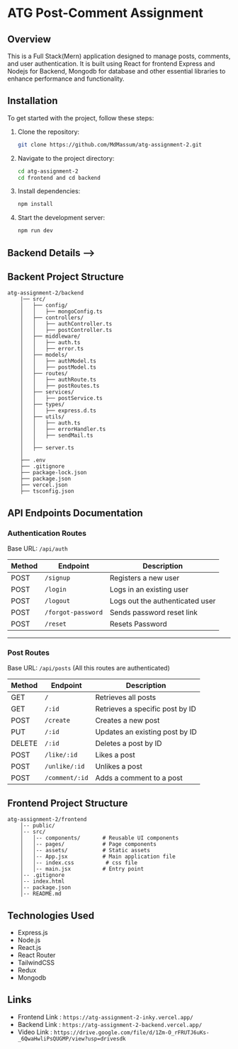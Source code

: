 
# ATG Post-Comment Assignment

## Overview
This is a Full Stack(Mern) application designed to manage posts, comments, and user authentication. It is built using React for frontend Express and Nodejs for Backend, Mongodb for database and other essential libraries to enhance performance and functionality.


## Installation
To get started with the project, follow these steps:

1. Clone the repository:
   ```sh
   git clone https://github.com/MdMassum/atg-assignment-2.git
   ```
2. Navigate to the project directory:
   ```sh
   cd atg-assignment-2
   cd frontend and cd backend
   ```
3. Install dependencies:
   ```sh
   npm install
   ```
4. Start the development server:
   ```sh
   npm run dev
   ```

## Backend Details -->

## Backent Project Structure
```
atg-assignment-2/backend
    |── src/
    │   ├── config/
    │   │   ├── mongoConfig.ts
    │   ├── controllers/
    │   │   ├── authController.ts
    │   │   ├── postController.ts
    │   ├── middleware/
    │   │   ├── auth.ts
    │   │   ├── error.ts
    │   ├── models/
    │   │   ├── authModel.ts
    │   │   ├── postModel.ts
    │   ├── routes/
    │   │   ├── authRoute.ts
    │   │   ├── postRoutes.ts
    │   ├── services/
    │   │   ├── postService.ts
    │   ├── types/
    │   │   ├── express.d.ts
    │   ├── utils/
    │   │   ├── auth.ts
    │   │   ├── errorHandler.ts
    │   │   ├── sendMail.ts
    │   │ 
    │   ├── server.ts
    │
    ├── .env
    ├── .gitignore
    ├── package-lock.json
    ├── package.json
    ├── vercel.json
    ├── tsconfig.json
```

## API Endpoints Documentation

### Authentication Routes

Base URL: `/api/auth`

| Method | Endpoint           | Description                    |
|--------|--------------------|--------------------------------|
| POST   | `/signup`          | Registers a new user           |
| POST   | `/login`           | Logs in an existing user       |
| POST   | `/logout`          | Logs out the authenticated user|
| POST   | `/forgot-password` | Sends password reset link      |
| POST   | `/reset`           | Resets Password                |

---

### Post Routes

Base URL: `/api/posts`   (All this routes are authenticated)

| Method | Endpoint       | Description                         |
|--------|----------------|-------------------------------------|
| GET    | `/`            | Retrieves all posts                 |
| GET    | `/:id`         | Retrieves a specific post by ID     |
| POST   | `/create`      | Creates a new post                  |
| PUT    | `/:id`         | Updates an existing post by ID      |
| DELETE | `/:id`         | Deletes a post by ID                |
| POST   | `/like/:id`    | Likes a post                        |
| POST   | `/unlike/:id`  | Unlikes a post                      |
| POST   | `/comment/:id` | Adds a comment to a post            |


## Frontend Project Structure
```
atg-assignment-2/frontend
    │-- public/
    │-- src/
    │   │-- components/       # Reusable UI components
    │   │-- pages/            # Page components
    │   │-- assets/           # Static assets
    │   │-- App.jsx           # Main application file
    │   │-- index.css          # css file
    │   │-- main.jsx          # Entry point
    │-- .gitignore
    │-- index.html
    │-- package.json
    │-- README.md
```
## Technologies Used
- Express.js 
- Node.js 
- React.js
- React Router
- TailwindCSS
- Redux
- Mongodb

## Links

- Frontend Link : `https://atg-assignment-2-inky.vercel.app/`
- Backend Link : `https://atg-assignment-2-backend.vercel.app/`
- Video Link : `https://drive.google.com/file/d/1Zm-O_rFRUTJ6uKs-_6QwaHwliPsQUGMP/view?usp=drivesdk`


